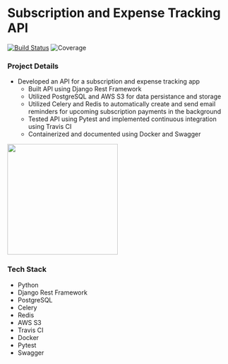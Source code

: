 # Subscription and Expense Tracking API

[![Build Status](https://travis-ci.com/phankanp/subscription-expense-tracking-api.svg?token=ytdJcbtG5BfMjpC6XMjT&branch=master)](https://travis-ci.com/phankanp/subscription-expense-tracking-api) ![Coverage](https://res.cloudinary.com/djmrmontu/image/upload/v1588908428/SubExpense%20Tracking%20App/coverage_jubxwu.svg)

### Project Details
  - Developed an API for a subscription and expense tracking app
    - Built API using Django Rest Framework
    - Utilized PostgreSQL and AWS S3 for data persistance and storage
    - Utilized Celery and Redis to automatically create and send email reminders for upcoming subscription payments in the background
    - Tested API using Pytest and implemented continuous integration using Travis CI
    - Containerized and documented using Docker and Swagger

<img src="https://res.cloudinary.com/djmrmontu/image/upload/v1588907549/SubExpense%20Tracking%20App/swagger_docs_swav8c.png" height="250px" width="250px">

### Tech Stack

- Python
- Django Rest Framework
- PostgreSQL
- Celery 
- Redis 
- AWS S3
- Travis CI
- Docker
- Pytest
- Swagger
